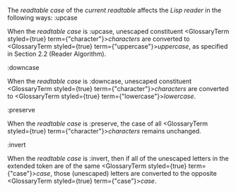  The *readtable case* of the *current readtable* affects the *Lisp reader* in the following ways: :upcase 



When the *readtable case* is :upcase, unescaped constituent <GlossaryTerm styled={true} term={"character"}><i>characters</i></GlossaryTerm> are converted to <GlossaryTerm styled={true} term={"uppercase"}><i>uppercase</i></GlossaryTerm>, as specified in Section 2.2 (Reader Algorithm). 



:downcase 



When the *readtable case* is :downcase, unescaped constituent <GlossaryTerm styled={true} term={"character"}><i>characters</i></GlossaryTerm> are converted to <GlossaryTerm styled={true} term={"lowercase"}><i>lowercase</i></GlossaryTerm>. 



:preserve 



When the *readtable case* is :preserve, the case of all <GlossaryTerm styled={true} term={"character"}><i>characters</i></GlossaryTerm> remains unchanged. 



:invert 



When the *readtable case* is :invert, then if all of the unescaped letters in the extended token are of the same <GlossaryTerm styled={true} term={"case"}><i>case</i></GlossaryTerm>, those (unescaped) letters are converted to the opposite <GlossaryTerm styled={true} term={"case"}><i>case</i></GlossaryTerm>. 



